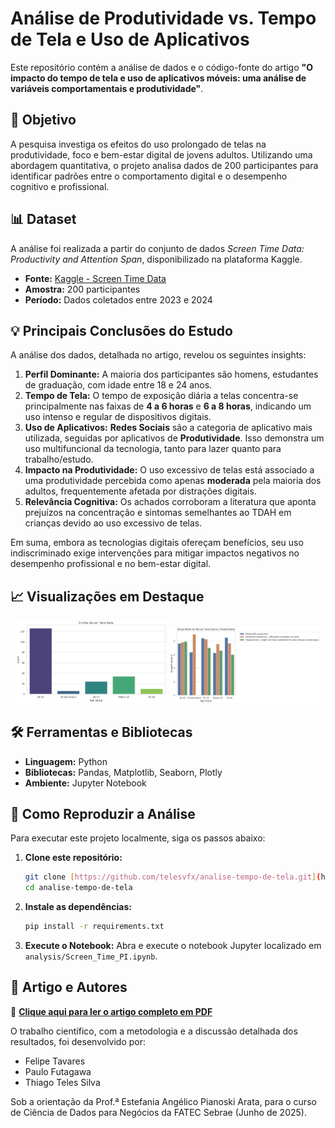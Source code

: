 # Análise de Produtividade vs. Tempo de Tela e Uso de Aplicativos

Este repositório contém a análise de dados e o código-fonte do artigo **"O impacto do tempo de tela e uso de aplicativos móveis: uma análise de variáveis comportamentais e produtividade"**.

## 🎯 Objetivo

A pesquisa investiga os efeitos do uso prolongado de telas na produtividade, foco e bem-estar digital de jovens adultos. Utilizando uma abordagem quantitativa, o projeto analisa dados de 200 participantes para identificar padrões entre o comportamento digital e o desempenho cognitivo e profissional.

## 📊 Dataset

A análise foi realizada a partir do conjunto de dados *Screen Time Data: Productivity and Attention Span*, disponibilizado na plataforma Kaggle.

* **Fonte:** [Kaggle - Screen Time Data](https://www.kaggle.com/datasets/muhammadalirazazaidi/screen-time-data-productivity-and-attention-span)
* **Amostra:** 200 participantes
* **Período:** Dados coletados entre 2023 e 2024

## 💡 Principais Conclusões do Estudo

A análise dos dados, detalhada no artigo, revelou os seguintes insights:

1.  **Perfil Dominante:** A maioria dos participantes são homens, estudantes de graduação, com idade entre 18 e 24 anos.
2.  **Tempo de Tela:** O tempo de exposição diária a telas concentra-se principalmente nas faixas de **4 a 6 horas** e **6 a 8 horas**, indicando um uso intenso e regular de dispositivos digitais.
3.  **Uso de Aplicativos:** **Redes Sociais** são a categoria de aplicativo mais utilizada, seguidas por aplicativos de **Produtividade**. Isso demonstra um uso multifuncional da tecnologia, tanto para lazer quanto para trabalho/estudo.
4.  **Impacto na Produtividade:** O uso excessivo de telas está associado a uma produtividade percebida como apenas **moderada** pela maioria dos adultos, frequentemente afetada por distrações digitais.
5.  **Relevância Cognitiva:** Os achados corroboram a literatura que aponta prejuízos na concentração e sintomas semelhantes ao TDAH em crianças devido ao uso excessivo de telas.

Em suma, embora as tecnologias digitais ofereçam benefícios, seu uso indiscriminado exige intervenções para mitigar impactos negativos no desempenho profissional e no bem-estar digital.

## 📈 Visualizações em Destaque

<p align="center">
  <img src="images/faixaetaria.png" alt="faixa etaria" width="48%">
  <img src="images/produtividade.png" alt="produtividade" width="48%">
</p>

## 🛠️ Ferramentas e Bibliotecas

* **Linguagem:** Python
* **Bibliotecas:** Pandas, Matplotlib, Seaborn, Plotly
* **Ambiente:** Jupyter Notebook

## 🚀 Como Reproduzir a Análise

Para executar este projeto localmente, siga os passos abaixo:

1.  **Clone este repositório:**
    ```bash
    git clone [https://github.com/telesvfx/analise-tempo-de-tela.git](https://github.com/telesvfx/analise-tempo-de-tela.git)
    cd analise-tempo-de-tela
    ```

2.  **Instale as dependências:**
    ```bash
    pip install -r requirements.txt
    ```

3.  **Execute o Notebook:**
    Abra e execute o notebook Jupyter localizado em `analysis/Screen_Time_PI.ipynb`.
## 📄 Artigo e Autores

📄 **[Clique aqui para ler o artigo completo em PDF](Artigo_Tempo_de_Tela_Ciencia_de_Dados.pdf)**

O trabalho científico, com a metodologia e a discussão detalhada dos resultados, foi desenvolvido por:

* Felipe Tavares
* Paulo Futagawa
* Thiago Teles Silva

Sob a orientação da Prof.ª Estefania Angélico Pianoski Arata, para o curso de Ciência de Dados para Negócios da FATEC Sebrae (Junho de 2025).

